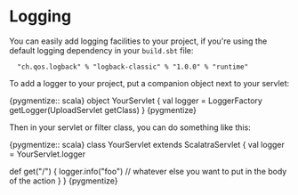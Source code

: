 
Logging
=======

You can easily add logging facilities to your project, if you're using the
default logging dependency in your `build.sbt` file:

      "ch.qos.logback" % "logback-classic" % "1.0.0" % "runtime"

To add a logger to your project, put a companion object next to your servlet:

{pygmentize:: scala}
object YourServlet {
  val logger = LoggerFactory getLogger(UploadServlet getClass)
}
{pygmentize}

Then in your servlet or filter class, you can do something like this:

{pygmentize:: scala}
class YourServlet extends ScalatraServlet {
  val logger = YourServlet.logger

  def get("/") {
    logger.info("foo")
    // whatever else you want to put in the body of the action
  }
}
{pygmentize}
